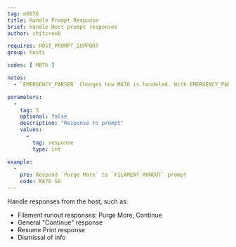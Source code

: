 ```yaml
---
tag: m0876
title: Handle Prompt Response
brief: Handle Host prompt responses
author: shitcreek

requires: HOST_PROMPT_SUPPORT
group: hosts

codes: [ M876 ]

notes:
  - `EMERGENCY_PARSER` Changes how M876 is handeled. With EMERGENCY_PARSER enabled the standard gcode is disabled but the emgency parser takes care of it.    

parameters:
  -
    tag: S
    optional: false
    description: "Response to prompt"
    values:
      -
        tag: response
        type: int

example:
  -
    pre: Respond `Purge More` to `FILAMENT_RUNOUT` prompt
    code: M876 S0
---
```

Handle responses from the host, such as:
  - Filament runout responses: Purge More, Continue
  - General "Continue" response
  - Resume Print response
  - Dismissal of info
